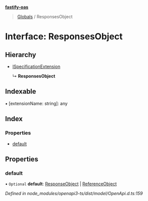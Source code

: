 **[fastify-oas](../README.md)**

> [Globals](../README.md) / ResponsesObject

# Interface: ResponsesObject

## Hierarchy

* [ISpecificationExtension](ispecificationextension.md)

  ↳ **ResponsesObject**

## Indexable

▪ [extensionName: string]: any

## Index

### Properties

* [default](responsesobject.md#default)

## Properties

### default

• `Optional` **default**: [ResponseObject](responseobject.md) \| [ReferenceObject](referenceobject.md)

*Defined in node_modules/openapi3-ts/dist/model/OpenApi.d.ts:159*
